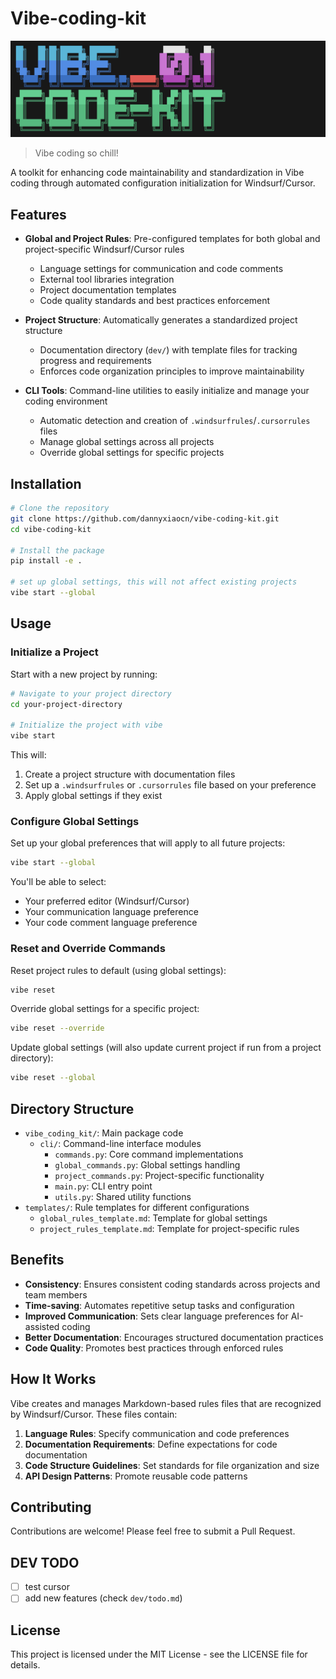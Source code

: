 # Vibe-coding-kit

![Vibe Coding Kit](vibe_coding.png)

> Vibe coding so chill!

A toolkit for enhancing code maintainability and standardization in Vibe coding through automated configuration initialization for Windsurf/Cursor.

## Features

- **Global and Project Rules**: Pre-configured templates for both global and project-specific Windsurf/Cursor rules
  - Language settings for communication and code comments
  - External tool libraries integration
  - Project documentation templates
  - Code quality standards and best practices enforcement

- **Project Structure**: Automatically generates a standardized project structure
  - Documentation directory (`dev/`) with template files for tracking progress and requirements
  - Enforces code organization principles to improve maintainability

- **CLI Tools**: Command-line utilities to easily initialize and manage your coding environment
  - Automatic detection and creation of `.windsurfrules`/`.cursorrules` files
  - Manage global settings across all projects
  - Override global settings for specific projects

## Installation

```bash
# Clone the repository
git clone https://github.com/dannyxiaocn/vibe-coding-kit.git
cd vibe-coding-kit

# Install the package
pip install -e .

# set up global settings, this will not affect existing projects
vibe start --global
```

## Usage

### Initialize a Project

Start with a new project by running:

```bash
# Navigate to your project directory
cd your-project-directory

# Initialize the project with vibe
vibe start
```

This will:
1. Create a project structure with documentation files
2. Set up a `.windsurfrules` or `.cursorrules` file based on your preference
3. Apply global settings if they exist

### Configure Global Settings

Set up your global preferences that will apply to all future projects:

```bash
vibe start --global
```

You'll be able to select:
- Your preferred editor (Windsurf/Cursor)
- Your communication language preference
- Your code comment language preference

### Reset and Override Commands

Reset project rules to default (using global settings):
```bash
vibe reset
```

Override global settings for a specific project:
```bash
vibe reset --override
```

Update global settings (will also update current project if run from a project directory):
```bash
vibe reset --global
```

## Directory Structure

- `vibe_coding_kit/`: Main package code
  - `cli/`: Command-line interface modules
    - `commands.py`: Core command implementations
    - `global_commands.py`: Global settings handling
    - `project_commands.py`: Project-specific functionality
    - `main.py`: CLI entry point
    - `utils.py`: Shared utility functions
- `templates/`: Rule templates for different configurations
  - `global_rules_template.md`: Template for global settings
  - `project_rules_template.md`: Template for project-specific rules

## Benefits

- **Consistency**: Ensures consistent coding standards across projects and team members
- **Time-saving**: Automates repetitive setup tasks and configuration
- **Improved Communication**: Sets clear language preferences for AI-assisted coding
- **Better Documentation**: Encourages structured documentation practices
- **Code Quality**: Promotes best practices through enforced rules

## How It Works

Vibe creates and manages Markdown-based rules files that are recognized by Windsurf/Cursor. These files contain:

1. **Language Rules**: Specify communication and code preferences
2. **Documentation Requirements**: Define expectations for code documentation
3. **Code Structure Guidelines**: Set standards for file organization and size
4. **API Design Patterns**: Promote reusable code patterns

## Contributing

Contributions are welcome! Please feel free to submit a Pull Request.

## DEV TODO
- [ ] test cursor
- [ ] add new features (check `dev/todo.md`)

## License

This project is licensed under the MIT License - see the LICENSE file for details.
